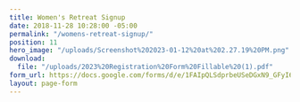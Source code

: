 ```yaml
---
title: Women's Retreat Signup
date: 2018-11-28 10:28:00 -05:00
permalink: "/womens-retreat-signup/"
position: 11
hero_image: "/uploads/Screenshot%202023-01-12%20at%202.27.19%20PM.png"
download:
  file: "/uploads/2023%20Registration%20Form%20Fillable%20(1).pdf"
form_url: https://docs.google.com/forms/d/e/1FAIpQLSdprbeUSeDGxN9_GFyI6LNbC-b3ATkpG4WpuDN0tnkHrbZhTw/viewform?usp=sf_link
layout: page-form
---
```



